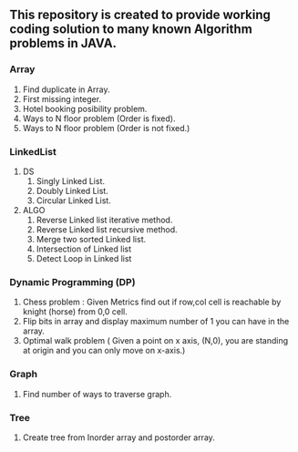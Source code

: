 ## This repository is created to provide working coding solution to many known Algorithm problems in JAVA. 

### Array
1. Find duplicate in Array. 
2. First missing integer. 
3. Hotel booking posibility problem. 
4. Ways to N floor problem (Order is fixed).
5. Ways to N floor problem (Order is not fixed.)

### LinkedList
1. DS
    1. Singly Linked List.
    2. Doubly Linked List.
    3. Circular Linked List.
2. ALGO
    1. Reverse Linked list iterative method.
    2. Reverse Linked list recursive method.
    3. Merge two sorted Linked list.
    4. Intersection of Linked list
    5. Detect Loop in Linked list

### Dynamic Programming (DP)
1. Chess problem :  Given Metrics find out if row,col cell is reachable by knight (horse) from 0,0 cell.
2. Flip bits in array and display maximum number of 1 you can have in the array. 
3. Optimal walk problem ( Given a point on x axis, (N,0), you are standing at origin and you can only move on x-axis.)

### Graph
1. Find number of ways to traverse graph. 

### Tree
1. Create tree from Inorder array and postorder array. 
